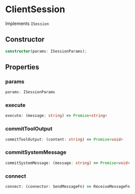 # ClientSession

Implements `ISession`

## Constructor

```ts
constructor(params: ISessionParams);
```

## Properties

### params

```ts
params: ISessionParams
```

### execute

```ts
execute: (message: string) => Promise<string>
```

### commitToolOutput

```ts
commitToolOutput: (content: string) => Promise<void>
```

### commitSystemMessage

```ts
commitSystemMessage: (message: string) => Promise<void>
```

### connect

```ts
connect: (connector: SendMessageFn) => ReceiveMessageFn
```
